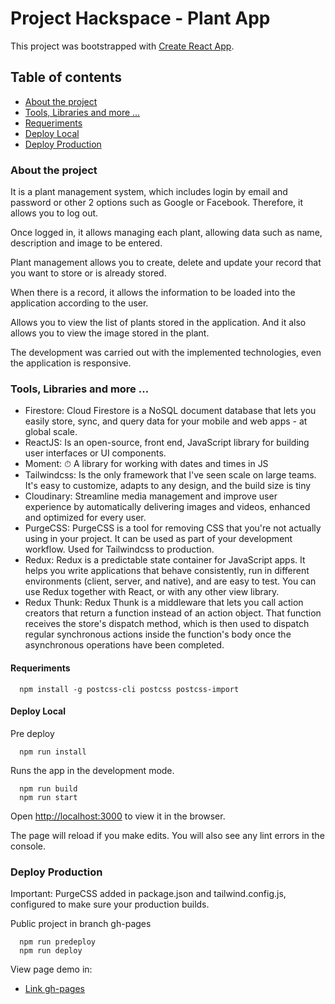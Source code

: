 
# Project Hackspace - Plant App

This project was bootstrapped with [Create React App](https://github.com/facebook/create-react-app).


## Table of contents
* [About the project](#about-the-project)
* [Tools, Libraries and more ...](#tools-libraries-and-more-...)
* [Requeriments](#requeriments)
* [Deploy Local](#deploy-local)
* [Deploy Production](#deploy-production)

### About the project

It is a plant management system, which includes login by email and password or other 2 options such as Google or Facebook. Therefore, it allows you to log out.

Once logged in, it allows managing each plant, allowing data such as name, description and image to be entered.

Plant management allows you to create, delete and update your record that you want to store or is already stored.

When there is a record, it allows the information to be loaded into the application according to the user.

Allows you to view the list of plants stored in the application. And it also allows you to view the image stored in the plant.

The development was carried out with the implemented technologies, even the application is responsive.

### Tools, Libraries and more ...

  - Firestore: Cloud Firestore is a NoSQL document database that lets you easily store, sync, and query data for your mobile and web apps - at global scale.
  - ReactJS: Is an open-source, front end, JavaScript library for building user interfaces or UI components.
  - Moment: ⏱ A library for working with dates and times in JS
  - Tailwindcss: Is the only framework that I've seen scale on large teams. It's easy to customize, adapts to any design, and the build size is tiny
  - Cloudinary: Streamline media management and improve user experience by automatically delivering images and videos, enhanced and optimized for every user.
  - PurgeCSS: PurgeCSS is a tool for removing CSS that you're not actually using in your project. It can be used as part of your development workflow. Used for Tailwindcss to production.
  - Redux: Redux is a predictable state container for JavaScript apps. It helps you write applications that behave consistently, run in different environments (client, server, and native), and are easy to test. You can use Redux together with React, or with any other view library.
  - Redux Thunk: Redux Thunk is a middleware that lets you call action creators that return a function instead of an action object. That function receives the store's dispatch method, which is then used to dispatch regular synchronous actions inside the function's body once the asynchronous operations have been completed.

#### Requeriments

```
  npm install -g postcss-cli postcss postcss-import
```

#### Deploy Local
Pre deploy 
```
  npm run install
```
Runs the app in the development mode.

```
  npm run build
  npm run start
```
Open [http://localhost:3000](http://localhost:3000) to view it in the browser.

The page will reload if you make edits.
You will also see any lint errors in the console.

### Deploy Production

Important: PurgeCSS added in package.json and tailwind.config.js, configured to make sure your production builds.

Public project in branch gh-pages

```
  npm run predeploy
  npm run deploy
```
View page demo in:
* [Link gh-pages](https://glisselisbeth.github.io/plantapp/)

